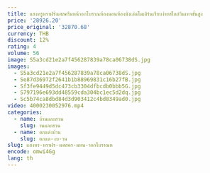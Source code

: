 ```yaml
---
title: แสงหรูหราฝรั่งเศสครีมหน้าอกโบราณห้องนอนห้องนั่งเล่นโมเดิร์นเรียบง่ายสไตล์วินเทจขั้นสูง
price: '28926.20'
price_original: '32870.68'
currency: THB
discount: 12%
rating: 4
volume: 56
image: S5a3cd21e2a7f456287839a78ca06738dS.jpg
images:
  - S5a3cd21e2a7f456287839a78ca06738dS.jpg
  - Se87d36972f2641b1b88969831c16b27fB.jpg
  - Sf3fe9449d5dc473cb3304dfbcdb0bbb5G.jpg
  - S797196e693dd48559cda304bc1ec5d2dq.jpg
  - Sc5b74ca8dbd84d3d903412c4bd8349ad0.jpg
video: 4000230052976.mp4
categories:
  - name: บ้านและสวน
    slug: านและสวน
  - name: ตกแต่งบ้าน
    slug: ตกแต-งบ-าน
slug: แสงหร-หราฝร-งเศสคร-มหน-าอกโบราณห
encode: omwi4Gg
lang: th
---
```

  